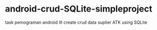 # android-crud-SQLite-simpleproject
task pemograman android III create crud data suplier ATK using SQLite
